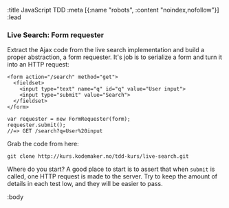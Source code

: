 :title JavaScript TDD
:meta [{:name "robots", :content "noindex,nofollow"}]
:lead
### Live Search: Form requester

Extract the Ajax code from the live search implementation and build a proper
abstraction, a form requester. It's job is to serialize a form and turn it into
an HTTP request:

```
<form action="/search" method="get">
  <fieldset>
    <input type="text" name="q" id="q" value="User input">
    <input type="submit" value="Search">
  </fieldset>
</form>
```

```
var requester = new FormRequester(form);
requester.submit();
//=> GET /search?q=User%20input
```

Grab the code from here:

```
git clone http://kurs.kodemaker.no/tdd-kurs/live-search.git
```

Where do you start? A good place to start is to assert that when `submit` is
called, one HTTP request is made to the server. Try to keep the amount of
details in each test low, and they will be easier to pass.

:body
